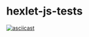 # hexlet-js-tests
[![asciicast](https://asciinema.org/a/DmH0WU1nron5oRQNPlnQGOFkl.svg)](https://asciinema.org/a/DmH0WU1nron5oRQNPlnQGOFkl)